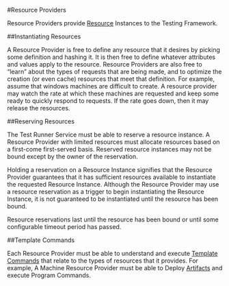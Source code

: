 #Resource Providers

Resource Providers provide [Resource](resource.md) Instances to the Testing Framework.

##Instantiating Resources

A Resource Provider is free to define any resource that it desires by picking some definition and hashing it. It is then free to 
define whatever attributes and values apply to the resource. Resource Providers are also free to “learn” about 
the types of requests that are being made, and to optimize the creation (or even cache) resources that meet that definition. 
For example, assume that windows machines are difficult to create. A resource provider may watch the rate at which these machines are
requested and keep some ready to quickly respond to requests. If the rate goes down, then it may release the resources.

##Reserving Resources

The Test Runner Service must be able to reserve a resource instance. A Resource Provider with limited resources must allocate
resources based on a first-come first-served basis. Reserved resource instances may not be bound except by the owner of the
reservation. 

Holding a reservation on a Resource Instance signifies that the Resource Provider guarantees that it has sufficient resources 
available to instantiate the requested Resource Instance. Although the Resource Provider may use a resource reservation as a 
trigger to begin instantiating the Resource Instance, it is not guaranteed to be instantiated until the resource has been bound.

Resource reservations last until the resource has been bound or until some configurable timeout period has passed.

##Template Commands

Each Resource Provider must be able to understand and execute [Template Commands](template_commands.md) that relate to the types
of resources that it provides. For example, A Machine Resource Provider must be able to Deploy [Artifacts](artifacts.md) and execute 
Program Commands.


